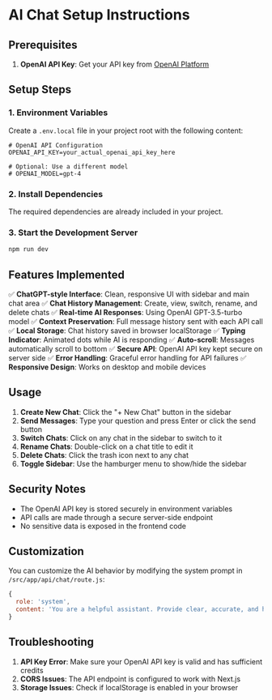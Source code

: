 # AI Chat Setup Instructions

## Prerequisites

1. **OpenAI API Key**: Get your API key from [OpenAI Platform](https://platform.openai.com/api-keys)

## Setup Steps

### 1. Environment Variables

Create a `.env.local` file in your project root with the following content:

```env
# OpenAI API Configuration
OPENAI_API_KEY=your_actual_openai_api_key_here

# Optional: Use a different model
# OPENAI_MODEL=gpt-4
```

### 2. Install Dependencies

The required dependencies are already included in your project.

### 3. Start the Development Server

```bash
npm run dev
```

## Features Implemented

✅ **ChatGPT-style Interface**: Clean, responsive UI with sidebar and main chat area
✅ **Chat History Management**: Create, view, switch, rename, and delete chats
✅ **Real-time AI Responses**: Using OpenAI GPT-3.5-turbo model
✅ **Context Preservation**: Full message history sent with each API call
✅ **Local Storage**: Chat history saved in browser localStorage
✅ **Typing Indicator**: Animated dots while AI is responding
✅ **Auto-scroll**: Messages automatically scroll to bottom
✅ **Secure API**: OpenAI API key kept secure on server side
✅ **Error Handling**: Graceful error handling for API failures
✅ **Responsive Design**: Works on desktop and mobile devices

## Usage

1. **Create New Chat**: Click the "+ New Chat" button in the sidebar
2. **Send Messages**: Type your question and press Enter or click the send button
3. **Switch Chats**: Click on any chat in the sidebar to switch to it
4. **Rename Chats**: Double-click on a chat title to edit it
5. **Delete Chats**: Click the trash icon next to any chat
6. **Toggle Sidebar**: Use the hamburger menu to show/hide the sidebar

## Security Notes

- The OpenAI API key is stored securely in environment variables
- API calls are made through a secure server-side endpoint
- No sensitive data is exposed in the frontend code

## Customization

You can customize the AI behavior by modifying the system prompt in `/src/app/api/chat/route.js`:

```javascript
{
  role: 'system',
  content: 'You are a helpful assistant. Provide clear, accurate, and helpful responses.'
}
```

## Troubleshooting

1. **API Key Error**: Make sure your OpenAI API key is valid and has sufficient credits
2. **CORS Issues**: The API endpoint is configured to work with Next.js
3. **Storage Issues**: Check if localStorage is enabled in your browser 